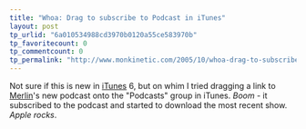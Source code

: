 ```yaml
---
title: "Whoa: Drag to subscribe to Podcast in iTunes"
layout: post
tp_urlid: "6a010534988cd3970b0120a55ce583970b"
tp_favoritecount: 0
tp_commentcount: 0
tp_permalink: "http://www.monkinetic.com/2005/10/whoa-drag-to-subscribe-to-podcast-in-itunes.html"
---
```

Not sure if this is new in <a href="http://apple.com/itunes/">iTunes</a> 6, but on whim I tried dragging a link to <a href="http://43folders.com">Merlin</a>&#39;s new podcast onto the &quot;Podcasts&quot; group in iTunes. *Boom* - it subscribed to the podcast and started to download the most recent show. *Apple rocks*.
